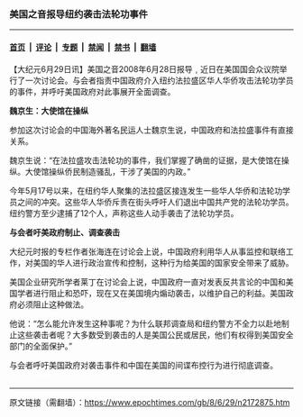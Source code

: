 ### 美国之音报导纽约袭击法轮功事件

---

#### [首页](../../../..?n2172875) &nbsp;|&nbsp; [评论](../../../../../epoch-comment?n2172875) &nbsp;|&nbsp; [专题](../../../../../epoch-special?n2172875) &nbsp;|&nbsp; [禁闻](../../../../../epoch-news?n2172875) &nbsp;|&nbsp; [禁书](../../../../../books?n2172875) &nbsp;|&nbsp; [翻墙](https://github.com/gfw-breaker/nogfw/blob/master/README.md?n2172875)


<div class="post_content" id="artbody" itemprop="articleBody">
 <!-- article content begin -->
 <p>
  【大纪元6月29日讯】美国之音2008年6月28日报导﹐近日在美国国会众议院举行了一次讨论会。与会者指责中国政府介入纽约法拉盛区华人华侨攻击法轮功学员的事件，并呼吁美国政府对此事展开全面调查。
 </p>
 <p>
  <b>
   魏京生：大使馆在操纵
  </b>
 </p>
 <p>
  参加这次讨论会的中国海外著名民运人士魏京生说，中国政府和法拉盛事件有直接关系。
 </p>
 <p>
  魏京生说：“在法拉盛攻击法轮功的事件，我们掌握了确凿的证据，是大使馆在操纵。大使馆操纵侨民制造骚乱，干涉了美国的内政。”
 </p>
 <p>
  今年5月17号以来，在纽约华人聚集的法拉盛区接连发生一些华人华侨和法轮功学员之间的冲突。这些华人华侨斥责在街头呼吁人们退出中国共产党的法轮功学员。纽约警方至少逮捕了12个人，声称这些人动手袭击了法轮功学员。
 </p>
 <p>
  <b>
   与会者吁美政府制止、调查袭击
  </b>
 </p>
 <p>
  大纪元时报的专栏作者张海连在讨论会上说，中国政府利用华人从事监控和联络工作，对美国的华人进行政治宣传和控制，这种行为给美国的国家安全带来了威胁。
 </p>
 <p>
  美国企业研究所学者莱丁在讨论会上说，中国政府一直对发表反共言论的中国和美国学者进行阻止和恐吓，现在又在美国境内煽动袭击，以维护自己的利益。美国政府必须阻止这种做法。
 </p>
 <p>
  他说：“怎么能允许发生这种事呢？为什么联邦调查局和纽约警方不全力以赴地制止这些袭击者呢？大多数受到袭击的人是美国公民或居民，他们有权得到美国安全部门的全面保护。”
 </p>
 <p>
  与会者呼吁美国政府对袭击事件和中国在美国的间谍布控行为进行彻底调查。
  <font color="#ffffff">
   (http://www.dajiyuan.com)
  </font>
 </p>
 <!-- article content end -->
 <div id="below_article_ad">
 </div>
</div>


---

原文链接（需翻墙）：https://www.epochtimes.com/gb/8/6/29/n2172875.htm